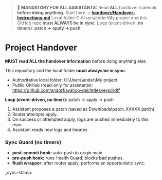 <!-- HANDOVER-BANNER v1 -->
> 🚨 **MANDATORY FOR ALL ASSISTANTS:** Read **ALL** handover materials **before doing anything**.
> Start here → **[handover/Handover-Instructions.md](handover/Handover-Instructions.md)**
> Local folder C:\Users\ander\My project and this GitHub repo **must ALWAYS be in sync**.
> Loop (event-driven, **no timers**): **patch → apply → push**.
<!-- /HANDOVER-BANNER -->
# Project Handover

**MUST read ALL the handover information** before doing anything else.

This repository and the local folder **must always be in sync**:
- Authoritative local folder: C:\Users\ander\My project
- Public GitHub (read-only for assistants): https://github.com/andorfiayahoo-del/htdesyeysdrdff

**Loop (event-driven, no timer):** patch → apply → push
1) Assistant proposes a patch (saved as Downloads\patch_XXXXX.patch).
2) Router attempts apply.
3) On success or attempted apply, logs are pushed immediately to this repo.
4) Assistant reads new logs and iterates.

<!-- sync-stamp: 2025-08-22T08:02:11.505Z -->

<!--  -->
### Sync Guard (no timers)

- **post-commit hook:** auto-push to origin main.
- **pre-push hook:** runs Health Guard; blocks bad pushes.
- **flush wrapper:** after router apply, performs an opportunistic sync.

_sync-stamp: 

<!--  -->


